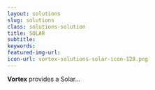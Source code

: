```yaml
---
layout: solutions
slug: solutions
class: solutions-solution
title: SOLAR
subtitle:
keywords: 
featured-img-url:
icon-url: vortex-solutions-solar-icon-128.png
---
```


<p class="lead"><strong>Vortex</strong> provides a Solar...</p>